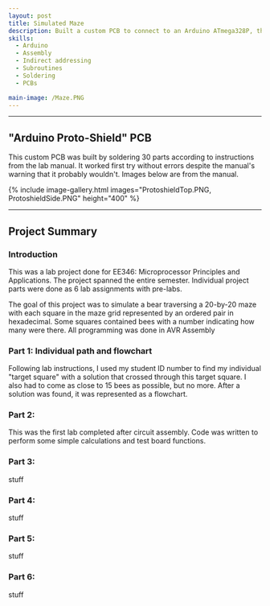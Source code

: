 ```yaml
---
layout: post
title: Simulated Maze
description: Built a custom PCB to connect to an Arduino ATmega328P, then used assembly (AVR) to implement a maze. Designed a flowchart solution and translated it into a 4-state finite state machine with subroutines and indirect addressing. Final code also counted how many "bees" the "bear" encountered in the maze.
skills:
  - Arduino
  - Assembly
  - Indirect addressing
  - Subroutines
  - Soldering
  - PCBs

main-image: /Maze.PNG
---
```


---

## "Arduino Proto-Shield" PCB

This custom PCB was built by soldering 30 parts according to instructions from the lab manual. It worked first try without errors despite the manual's warning that it probably wouldn't. Images below are from the manual.

{% include image-gallery.html images="ProtoshieldTop.PNG, ProtoshieldSide.PNG" height="400" %}

---

## Project Summary



### Introduction


This was a lab project done for EE346: Microprocessor Principles and Applications. The project spanned the entire semester. Individual project parts were done as 6 lab assignments with pre-labs.
  
  
The goal of this project was to simulate a bear traversing a 20-by-20 maze with each square in the maze grid represented by an ordered pair in hexadecimal. Some squares contained bees with a number indicating how many were there. All programming was done in AVR Assembly


### Part 1: Individual path and flowchart


Following lab instructions, I used my student ID number to find my individual "target square" with a solution that crossed through this target square. I also had to come as close to 15 bees as possible, but no more. After a solution was found, it was represented as a flowchart.


### Part 2:


This was the first lab completed after circuit assembly. Code was written to perform some simple calculations and test board functions.


### Part 3:


stuff


### Part 4:


stuff


### Part 5:


stuff


### Part 6:


stuff
